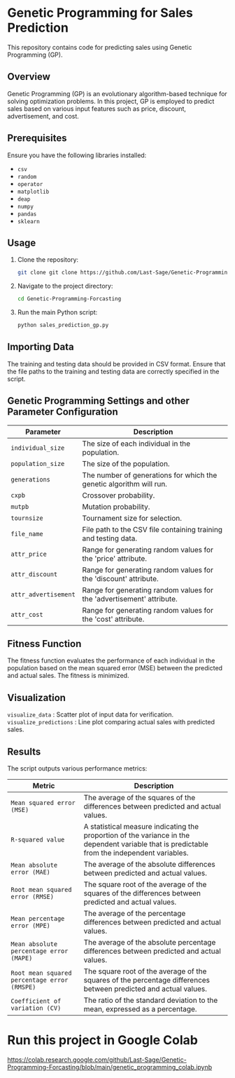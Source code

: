 # Genetic Programming for Sales Prediction

This repository contains code for predicting sales using Genetic Programming (GP). 

## Overview

Genetic Programming (GP) is an evolutionary algorithm-based technique for solving optimization problems. In this project, GP is employed to predict sales based on various input features such as price, discount, advertisement, and cost.

## Prerequisites

Ensure you have the following libraries installed:
- `csv`
- `random`
- `operator`
- `matplotlib`
- `deap`
- `numpy`
- `pandas`
- `sklearn`

## Usage

1. Clone the repository:
   ```bash
   git clone git clone https://github.com/Last-Sage/Genetic-Programming-Forcasting.git

2. Navigate to the project directory:

    ```bash
    cd Genetic-Programming-Forcasting

3. Run the main Python script:

    ```bash
    python sales_prediction_gp.py

## Importing Data

The training and testing data should be provided in CSV format. Ensure that the file paths to the training and testing data are correctly specified in the script.


## Genetic Programming Settings and other Parameter Configuration

| Parameter               | Description                                                                                      |
|-------------------------|--------------------------------------------------------------------------------------------------|
| `individual_size`        | The size of each individual in the population.                                                  |
| `population_size`         | The size of the population.                                                                     |
| `generations`             | The number of generations for which the genetic algorithm will run.                             |
| `cxpb`                    | Crossover probability.                                                                          |
| `mutpb`                   | Mutation probability.                                                                           |
| `tournsize`               | Tournament size for selection.                                                                   |
| `file_name`               | File path to the CSV file containing training and testing data.                                  |
| `attr_price`              | Range for generating random values for the 'price' attribute.                                    |
| `attr_discount`           | Range for generating random values for the 'discount' attribute.                                 |
| `attr_advertisement`      | Range for generating random values for the 'advertisement' attribute.                            |
| `attr_cost`               | Range for generating random values for the 'cost' attribute.                                      |


## Fitness Function

The fitness function evaluates the performance of each individual in the population based on the mean squared error (MSE) between the predicted and actual sales. The fitness is minimized.


## Visualization

```visualize_data``` : Scatter plot of input data for verification.  
```visualize_predictions``` : Line plot comparing actual sales with predicted sales.  


## Results

The script outputs various performance metrics:  <br>


| Metric                           | Description                                                                                            |
|----------------------------------|--------------------------------------------------------------------------------------------------------|
| `Mean squared error (MSE)`        | The average of the squares of the differences between predicted and actual values.                      |
| `R-squared value`                  | A statistical measure indicating the proportion of the variance in the dependent variable that is predictable from the independent variables. |
| `Mean absolute error (MAE)`       | The average of the absolute differences between predicted and actual values.                           |
| `Root mean squared error (RMSE)`  | The square root of the average of the squares of the differences between predicted and actual values.   |
| `Mean percentage error (MPE)`     | The average of the percentage differences between predicted and actual values.                          |
| `Mean absolute percentage error (MAPE)` | The average of the absolute percentage differences between predicted and actual values.              |
| `Root mean squared percentage error (RMSPE)` | The square root of the average of the squares of the percentage differences between predicted and actual values. |
| `Coefficient of variation (CV)`   | The ratio of the standard deviation to the mean, expressed as a percentage.                             |



# Run this project in Google Colab
https://colab.research.google.com/github/Last-Sage/Genetic-Programming-Forcasting/blob/main/genetic_programming_colab.ipynb
